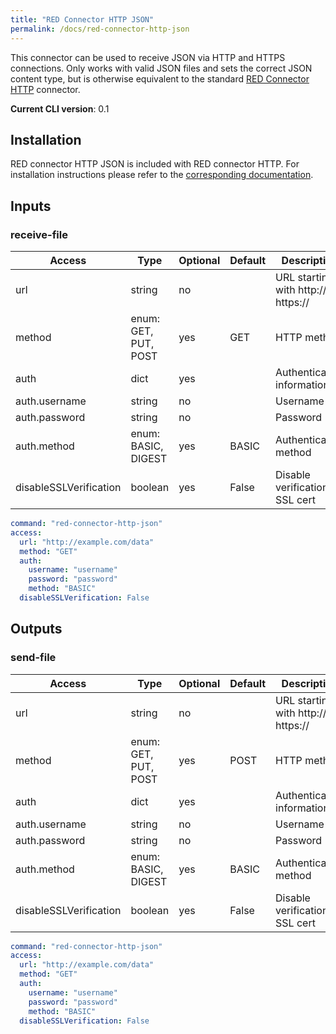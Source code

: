 ```yaml
---
title: "RED Connector HTTP JSON"
permalink: /docs/red-connector-http-json
---
```


This connector can be used to receive JSON via HTTP and HTTPS connections. Only works with valid JSON files and sets the correct JSON content type, but is otherwise equivalent to the standard [RED Connector HTTP](/docs/red-connector-http) connector.

**Current CLI version**: 0.1

## Installation

RED connector HTTP JSON is included with RED connector HTTP. For installation instructions please refer to the [corresponding documentation](/docs/red-connector-http#installation).

## Inputs

### receive-file

| Access | Type | Optional | Default | Description |
| --- | --- | --- | --- | --- |
| url | string | no | | URL starting with http:// or https:// |
| method | enum: GET, PUT, POST | yes | GET | HTTP method  |
| auth | dict | yes | | Authentication information |
| auth.username | string | no | | Username |
| auth.password | string | no | | Password |
| auth.method | enum: BASIC, DIGEST | yes | BASIC | Authentication method |
| disableSSLVerification | boolean | yes | False | Disable verification of SSL cert |


```yaml
command: "red-connector-http-json"
access:
  url: "http://example.com/data"
  method: "GET"
  auth:
    username: "username"
    password: "password"
    method: "BASIC"
  disableSSLVerification: False
```

## Outputs

### send-file

| Access | Type | Optional | Default | Description |
| --- | --- | --- | --- | --- |
| url | string | no | | URL starting with http:// or https:// |
| method | enum: GET, PUT, POST | yes | POST | HTTP method  |
| auth | dict | yes | | Authentication information |
| auth.username | string | no | | Username |
| auth.password | string | no | | Password |
| auth.method | enum: BASIC, DIGEST | yes | BASIC | Authentication method |
| disableSSLVerification | boolean | yes | False | Disable verification of SSL cert |


```yaml
command: "red-connector-http-json"
access:
  url: "http://example.com/data"
  method: "GET"
  auth:
    username: "username"
    password: "password"
    method: "BASIC"
  disableSSLVerification: False
```
